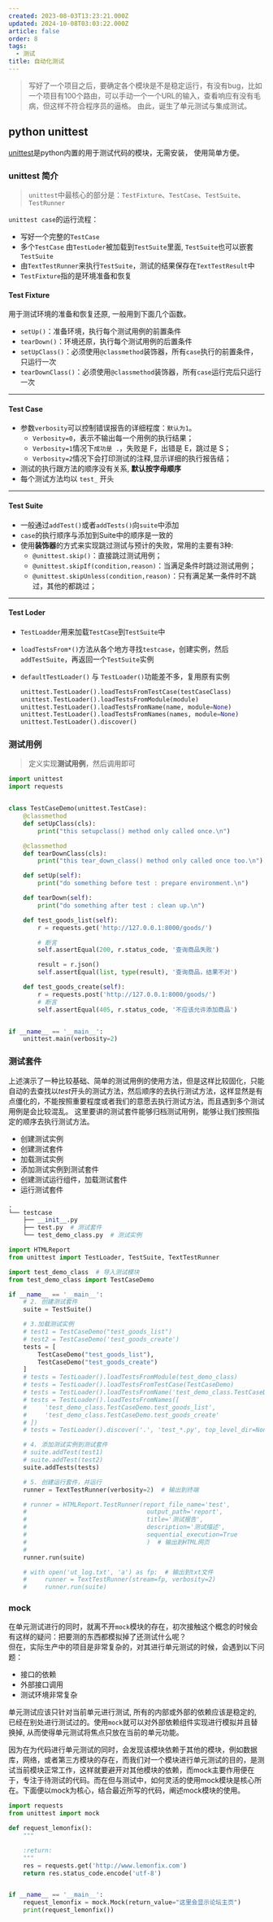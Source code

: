 ```yaml
---
created: 2023-08-03T13:23:21.000Z
updated: 2024-10-08T03:03:22.000Z
article: false
order: 8
tags:
  - 测试
title: 自动化测试
---
```

> 写好了一个项目之后，要确定各个模块是不是稳定运行，有没有bug，比如一个项目有100个路由，可以手动一个一个URL的输入，查看响应有没有毛病，但这样不符合程序员的逼格。
> 由此，诞生了单元测试与集成测试。

## python unittest

[unittest](https://docs.python.org/3.7/library/unittest.html)是python内置的用于测试代码的模块，无需安装， 使用简单方便。

### unittest 简介

> `unittest`中最核心的部分是：`TestFixture`、`TestCase`、`TestSuite`、`TestRunner`

`unittest case`的运行流程：

- 写好一个完整的`TestCase`
- 多个`TestCase` 由`TestLoder`被加载到`TestSuite`里面, `TestSuite`也可以嵌套`TestSuite`
- 由`TextTestRunner`来执行`TestSuite`，测试的结果保存在`TextTestResult`中
- `TestFixture`指的是环境准备和恢复

#### Test Fixture

用于测试环境的准备和恢复还原, 一般用到下面几个函数。

- `setUp()`：准备环境，执行每个测试用例的前置条件
- `tearDown()`：环境还原，执行每个测试用例的后置条件
- `setUpClass()`：必须使用`@classmethod`装饰器，所有`case`执行的前置条件，只运行一次
- `tearDownClass()`：必须使用`@classmethod`装饰器，所有`case`运行完后只运行一次

---

#### Test Case

- 参数`verbosity`可以控制错误报告的详细程度：`默认为1`。
  - `Verbosity=0`，表示不输出每一个用例的执行结果；
  - `Verbosity=1`情况下`成功是 .`，失败是 F，出错是 E，跳过是 S；
  - `Verbosity=2`情况下会打印测试的注释,显示详细的执行报告结；
- 测试的执行跟方法的顺序没有关系, **默认按字母顺序**
- 每个测试方法均以 `test_` 开头

---

#### Test Suite

- 一般通过`addTest()`或者`addTests()`向`suite`中添加
- `case`的执行顺序与添加到Suite中的顺序是一致的
- 使用**装饰器**的方式来实现跳过测试与预计的失败，常用的主要有3种:
  - `@unittest.skip()`：直接跳过测试用例；
  - `@unittest.skipIf(condition,reason)`：当满足条件时跳过测试用例；
  - `@unittest.skipUnless(condition,reason)`：只有满足某一条件时不跳过，其他的都跳过；

---

#### Test Loder

- `TestLoadder`用来加载`TestCase`到`TestSuite`中
- `loadTestsFrom*()`方法从各个地方寻找`testcase`，创建实例，然后`addTestSuite`，再返回一个`TestSuite`实例
- `defaultTestLoader()` 与 `TestLoader()`功能差不多，复用原有实例

  ```python
  unittest.TestLoader().loadTestsFromTestCase(testCaseClass)
  unittest.TestLoader().loadTestsFromModule(module)
  unittest.TestLoader().loadTestsFromName(name, module=None)
  unittest.TestLoader().loadTestsFromNames(names, module=None)
  unittest.TestLoader().discover()
  ```

### 测试用例

> 定义实现**测试用例**，然后调用即可

```python
import unittest
import requests


class TestCaseDemo(unittest.TestCase):
    @classmethod
    def setUpClass(cls):
        print("this setupclass() method only called once.\n")

    @classmethod
    def tearDownClass(cls):
        print("this tear_down_class() method only called once too.\n")

    def setUp(self):
        print("do something before test : prepare environment.\n")

    def tearDown(self):
        print("do something after test : clean up.\n")

    def test_goods_list(self):
        r = requests.get('http://127.0.0.1:8000/goods/')

        # 断言
        self.assertEqual(200, r.status_code, '查询商品失败')

        result = r.json()
        self.assertEqual(list, type(result), '查询商品，结果不对')

    def test_goods_create(self):
        r = requests.post('http://127.0.0.1:8000/goods/')
        # 断言
        self.assertEqual(405, r.status_code, '不应该允许添加商品')


if __name__ == '__main__':
    unittest.main(verbosity=2)
```

### 测试套件

上述演示了一种比较基础、简单的测试用例的使用方法，但是这样比较固化，只能自动的去查找以*test*开头的测试方法，然后顺序的去执行测试方法，这样显然是有点僵化的，不能按照重要程度或者我们的意愿去执行测试方法，而且遇到多个测试用例是会比较混乱。
这里要讲的测试套件能够归档测试用例，能够让我们按照指定的顺序去执行测试方法。

- 创建测试实例
- 创建测试套件
- 加载测试实例
- 添加测试实例到测试套件
- 创建测试运行组件，加载测试套件
- 运行测试套件

```python
.
└── testcase
    ├── __init__.py
    ├── test.py  # 测试套件
    └── test_demo_class.py  # 测试实例
```

```python
import HTMLReport
from unittest import TestLoader, TestSuite, TextTestRunner

import test_demo_class  # 导入测试模块
from test_demo_class import TestCaseDemo

if __name__ == '__main__':
    # 2. 创建测试套件
    suite = TestSuite()

    # 3.加载测试实例
    # test1 = TestCaseDemo("test_goods_list")
    # test2 = TestCaseDemo('test_goods_create')
    tests = [
        TestCaseDemo("test_goods_list"), 
        TestCaseDemo("test_goods_create")
    ]
    # tests = TestLoader().loadTestsFromModule(test_demo_class)
    # tests = TestLoader().loadTestsFromTestCase(TestCaseDemo)
    # tests = TestLoader().loadTestsFromName('test_demo_class.TestCaseDemo.test_goods_list')
    # tests = TestLoader().loadTestsFromNames([
    #     'test_demo_class.TestCaseDemo.test_goods_list',
    #     'test_demo_class.TestCaseDemo.test_goods_create'
    # ])
    # tests = TestLoader().discover('.', 'test_*.py', top_level_dir=None)

    # 4. 添加测试实例到测试套件
    # suite.addTest(test1)
    # suite.addTest(test2)
    suite.addTests(tests)

    # 5. 创建运行套件，并运行
    runner = TextTestRunner(verbosity=2)  # 输出到终端

    # runner = HTMLReport.TestRunner(report_file_name='test',
    #                                 output_path='report',
    #                                 title='测试报告',
    #                                 description='测试描述',
    #                                 sequential_execution=True
    #                                 )  # 输出到HTML网页
    #
    runner.run(suite)

    # with open('ut_log.txt', 'a') as fp:  # 输出到txt文件
    #     runner = TextTestRunner(stream=fp, verbosity=2)
    #     runner.run(suite)
```

### mock

在单元测试进行的同时，就离不开`mock`​模块的存在，初次接触这个概念的时候会有这样的疑问：把要测的东西都模拟掉了还测试什么呢？  
但在，实际生产中的项目是非常复杂的，对其进行单元测试的时候，会遇到以下问题：

* 接口的依赖
* 外部接口调用
* 测试环境非常复杂

单元测试应该只针对当前单元进行测试, 所有的内部或外部的依赖应该是稳定的, 已经在别处进行测试过的。使用`mock`​ 就可以对外部依赖组件实现进行模拟并且替换掉, 从而使得单元测试将焦点只放在当前的单元功能。

因为在为代码进行单元测试的同时，会发现该模块依赖于其他的模块，例如数据库，网络，或者第三方模块的存在，而我们对一个模块进行单元测试的目的，是测试当前模块正常工作，这样就要避开对其他模块的依赖，而mock主要作用便在于，专注于待测试的代码。而在但与测试中，如何灵活的使用mock模块是核心所在。下面便以mock为核心，结合最近所写的代码，阐述mock模块的使用。

```python
import requests
from unittest import mock

def request_lemonfix():
    """

    :return:
    """
    res = requests.get('http://www.lemonfix.com')
    return res.status_code.encode('utf-8')


if __name__ == '__main__':
    request_lemonfix = mock.Mock(return_value="这里会显示论坛主页")
    print(request_lemonfix())
```
